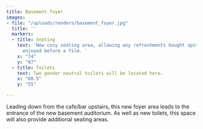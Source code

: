 ```yaml
---
title: Basement foyer
images:
- file: "/uploads/renders/basement_foyer.jpg"
  title: ''
  markers:
  - title: Seating
    text: 'New cosy seating area, allowing any refreshments bought upstairs to be
      enjoyed before a film. '
    x: "74"
    y: "87"
  - title: Toilets
    text: Two gender neutral toilets will be located here.
    x: "60.5"
    y: "55"

---
```

Leading down from the cafe/bar upstairs, this new foyer area leads to the entrance of the new basement auditorium. As well as new toilets, this space will also provide additional seating areas.